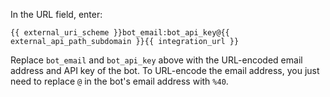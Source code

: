 In the URL field, enter:

`{{ external_uri_scheme }}bot_email:bot_api_key@{{ external_api_path_subdomain }}{{ integration_url }}`

Replace `bot_email` and `bot_api_key` above with the URL-encoded email
address and API key of the bot.  To URL-encode the email address, you
just need to replace `@` in the bot's email address with `%40`.


